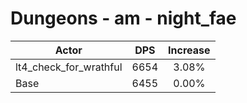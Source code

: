 # Dungeons - am - night_fae
| Actor | DPS | Increase |
|---|:---:|:---:|
|lt4_check_for_wrathful|6654|3.08%|
|Base|6455|0.00%|
